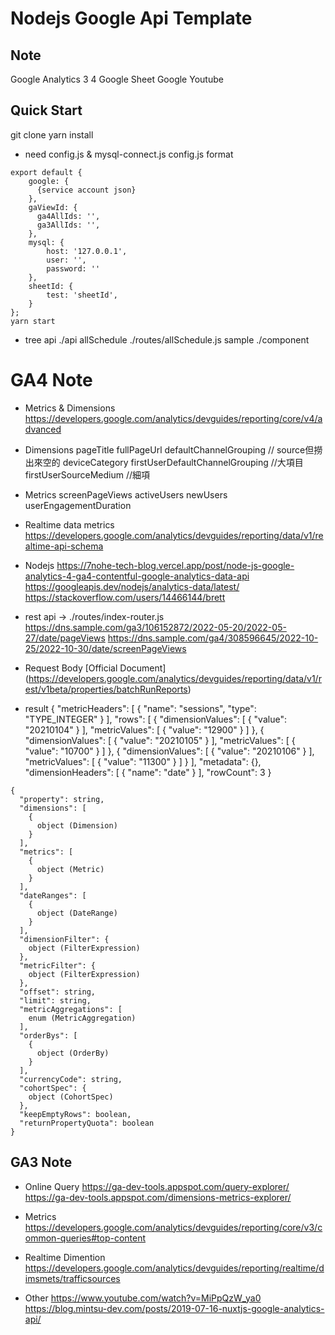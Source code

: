 # Nodejs Google Api Template

## Note
Google Analytics 3 4
Google Sheet
Google Youtube

## Quick Start
git clone 
yarn install

* need config.js & mysql-connect.js
config.js format
```
export default {
    google: {
      {service account json}
    },
    gaViewId: {
      ga4AllIds: '',
      ga3AllIds: '',
    },
    mysql: {
        host: '127.0.0.1',
        user: '',
        password: ''
    },
    sheetId: {
        test: 'sheetId',
    }
};
yarn start

```

* tree
api         ./api
allSchedule ./routes/allSchedule.js
sample      ./component


# GA4 Note

* Metrics & Dimensions
https://developers.google.com/analytics/devguides/reporting/core/v4/advanced

* Dimensions
pageTitle
fullPageUrl
defaultChannelGrouping // source但撈出來空的
deviceCategory
firstUserDefaultChannelGrouping   //大項目
firstUserSourceMedium             //細項

* Metrics
screenPageViews
activeUsers
newUsers
userEngagementDuration

* Realtime data metrics
https://developers.google.com/analytics/devguides/reporting/data/v1/realtime-api-schema

* Nodejs
https://7nohe-tech-blog.vercel.app/post/node-js-google-analytics-4-ga4-contentful-google-analytics-data-api
https://googleapis.dev/nodejs/analytics-data/latest/
https://stackoverflow.com/users/14466144/brett

* rest api -> ./routes/index-router.js
https://dns.sample.com/ga3/106152872/2022-05-20/2022-05-27/date/pageViews
https://dns.sample.com/ga4/308596645/2022-10-25/2022-10-30/date/screenPageViews

* Request Body
[Official Document]
(https://developers.google.com/analytics/devguides/reporting/data/v1/rest/v1beta/properties/batchRunReports)

* result
{
  "metricHeaders": [
    {
      "name": "sessions",
      "type": "TYPE_INTEGER"
    }
  ],
  "rows": [
    {
      "dimensionValues": [
        {
          "value": "20210104"
        }
      ],
      "metricValues": [
        {
          "value": "12900"
        }
      ]
    },
    {
      "dimensionValues": [
        {
          "value": "20210105"
        }
      ],
      "metricValues": [
        {
          "value": "10700"
        }
      ]
    },
    {
      "dimensionValues": [
        {
          "value": "20210106"
        }
      ],
      "metricValues": [
        {
          "value": "11300"
        }
      ]
    }
  ],
  "metadata": {},
  "dimensionHeaders": [
    {
      "name": "date"
    }
  ],
  "rowCount": 3
}

```
{
  "property": string,
  "dimensions": [
    {
      object (Dimension)
    }
  ],
  "metrics": [
    {
      object (Metric)
    }
  ],
  "dateRanges": [
    {
      object (DateRange)
    }
  ],
  "dimensionFilter": {
    object (FilterExpression)
  },
  "metricFilter": {
    object (FilterExpression)
  },
  "offset": string,
  "limit": string,
  "metricAggregations": [
    enum (MetricAggregation)
  ],
  "orderBys": [
    {
      object (OrderBy)
    }
  ],
  "currencyCode": string,
  "cohortSpec": {
    object (CohortSpec)
  },
  "keepEmptyRows": boolean,
  "returnPropertyQuota": boolean
}
```

## GA3 Note
* Online Query
https://ga-dev-tools.appspot.com/query-explorer/
https://ga-dev-tools.appspot.com/dimensions-metrics-explorer/

* Metrics
https://developers.google.com/analytics/devguides/reporting/core/v3/common-queries#top-content

* Realtime Dimention
https://developers.google.com/analytics/devguides/reporting/realtime/dimsmets/trafficsources

* Other
https://www.youtube.com/watch?v=MiPpQzW_ya0
https://blog.mintsu-dev.com/posts/2019-07-16-nuxtjs-google-analytics-api/
